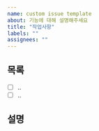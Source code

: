 ```yaml
---
name: custom issue template
about: 기능에 대해 설명해주세요
title: "작업사항"
labels: ""
assignees: ""
---
```


## 목록

- [ ] ..
- [ ] ..

## 설명
